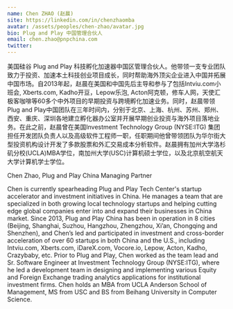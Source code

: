 ```yaml
---
name: Chen ZHAO (赵晨)
site: https://linkedin.com/in/chenzhaomba
avatar: /assets/peoples/chen-zhao/avatar.jpg
bio: Plug and Play 中国管理合伙人
email: chen.zhao@pnpchina.com
twitter: 
---
```


美国硅谷 Plug and Play 科技孵化加速器中国区管理合伙人。他带领一支专业团队致力于投资、加速本土科技创业项目成长，同时帮助海外顶尖企业进入中国并拓展中国市场。自2013年起，赵晨在美国和中国先后主导和参与了包括Intviu.com小班会, Xberts.com, Kadho开豆，Lepow乐泡, Acton阿克顿，修车人网，天使汇极客咖啡等60多个中外项目的早期投资与跨境孵化加速业务。同时，赵晨带领Plug and Play中国团队在三年时间内，分别于北京、上海、杭州、苏州、郑州、西安、重庆、深圳各地建立孵化器办公室并开展早期创业投资与海外项目落地业务。在此之前，赵晨曾在美国Investment Technology Group (NYSE:ITG) 集团担任开发团队负责人以及高级软件工程师一职，任职期间他曾带领团队为华尔街大型投资机构设计开发了多款股票和外汇交易成本分析软件。赵晨拥有加州大学洛杉矶分校(UCLA)MBA学位，南加州大学(USC)计算机硕士学位，以及北京航空航天大学计算机学士学位。

Chen Zhao, Plug and Play China Managing Partner

Chen is currently spearheading Plug and Play Tech Center's startup accelerator and investment initiatives in China. He manages a team that are specialized in both growing local technology startups and helping cutting edge global companies enter into and expand their businesses in China market. Since 2013, Plug and Play China has been in operation in 8 cities (Beijing, Shanghai, Suzhou, Hangzhou, Zhengzhou, Xi’an, Chongqing and Shenzhen), and Chen’s led and participated in investment and cross-border acceleration of over 60 startups in both China and the U.S., including Intviu.com, Xberts.com, iDareX.com, Vocore.io, Lepow, Acton, Kadho, Crazybaby, etc. Prior to Plug and Play, Chen worked as the team lead and Sr. Software Engineer at Investment Technology Group (NYSE:ITG), where he led a development team in designing and implementing various Equity and Foreign Exchange trading analytics applications for institutional investment firms. Chen holds an MBA from UCLA Anderson School of Management, MS from USC and BS from Beihang University in Computer Science.
